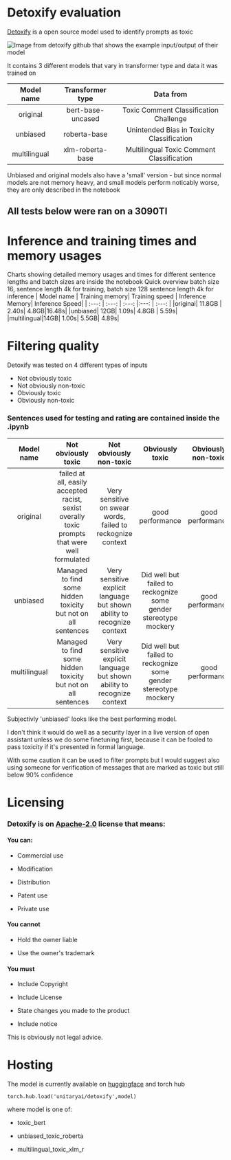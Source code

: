 # Detoxify evaluation

[Detoxify](https://github.com/unitaryai/detoxify) is a open source model used to identify prompts as toxic

<img  src="https://raw.githubusercontent.com/unitaryai/detoxify/master/examples.png"  alt="Image from detoxify github that shows the example input/output of their model"  />

It contains 3 different models that vary in transformer type and data it was trained on

|  Model name  | Transformer type  |                 Data from                  |
| :----------: | :---------------: | :----------------------------------------: |
|   original   | bert-base-uncased |   Toxic Comment Classification Challenge   |
|   unbiased   |   roberta-base    | Unintended Bias in Toxicity Classification |
| multilingual | xlm-roberta-base  | Multilingual Toxic Comment Classification  |

Unbiased and original models also have a 'small' version - but since normal models are not memory heavy, and small models perform noticably worse, they are only described in the notebook

## All tests below were ran on a 3090TI

# Inference and training times and memory usages

Charts showing detailed memory usages and times for different sentence lengths and batch sizes are inside the notebook
Quick overview batch size 16, sentence length 4k for training, batch size 128 sentence length 4k for inference
| Model name | Training memory| Training speed | Inference Memory| Inference Speed|
| :---: | :---: | :---: |:---: | :---: |
|original| 11.8GB | 2.40s| 4.8GB|16.48s|
|unbiased| 12GB| 1.09s| 4.8GB | 5.59s|
|multilingual|14GB| 1.00s| 5.5GB| 4.89s|

# Filtering quality

Detoxify was tested on 4 different types of inputs

- Not obviously toxic
- Not obviously non-toxic
- Obviously toxic
- Obviously non-toxic

### Sentences used for testing and rating are contained inside the .ipynb

|  Model name  |                                      Not obviously toxic                                       |                         Not obviously non-toxic                         |                         Obviously toxic                          | Obviously non-toxic |
| :----------: | :--------------------------------------------------------------------------------------------: | :---------------------------------------------------------------------: | :--------------------------------------------------------------: | :-----------------: |
|   original   | failed at all, easily accepted racist, sexist overally toxic prompts that were well formulated |       Very sensitive on swear words, failed to reckognize context       |                         good performance                         |  good performance   |
|   unbiased   |                 Managed to find some hidden toxicity but not on all sentences                  | Very sensitive explicit language but shown ability to recognize context | Did well but failed to reckognize some gender stereotype mockery |  good performance   |
| multilingual |                 Managed to find some hidden toxicity but not on all sentences                  | Very sensitive explicit language but shown ability to recognize context | Did well but failed to reckognize some gender stereotype mockery |  good performance   |

Subjectivly 'unbiased' looks like the best performing model.

I don't think it would do well as a security layer in a live version of open assistant unless we do some finetuning first, because it can be fooled to pass toxicity if it's presented in formal language.

With some caution it can be used to filter prompts but I would suggest also using someone for verification of messages that are marked as toxic but still below 90% confidence

# Licensing

### Detoxify is on [Apache-2.0](https://github.com/unitaryai/detoxify/blob/master/LICENSE) license that means:

#### You can:

- Commercial use

- Modification

- Distribution

- Patent use

- Private use

#### You cannot

- Hold the owner liable

- Use the owner's trademark

#### You must

- Include Copyright

- Include License

- State changes you made to the product

- Include notice

This is obviously not legal advice.

# Hosting

The model is currently available on [huggingface](https://huggingface.co/unitary) and torch hub

```
torch.hub.load('unitaryai/detoxify',model)
```

where model is one of:

- toxic_bert

- unbiased_toxic_roberta

- multilingual_toxic_xlm_r
